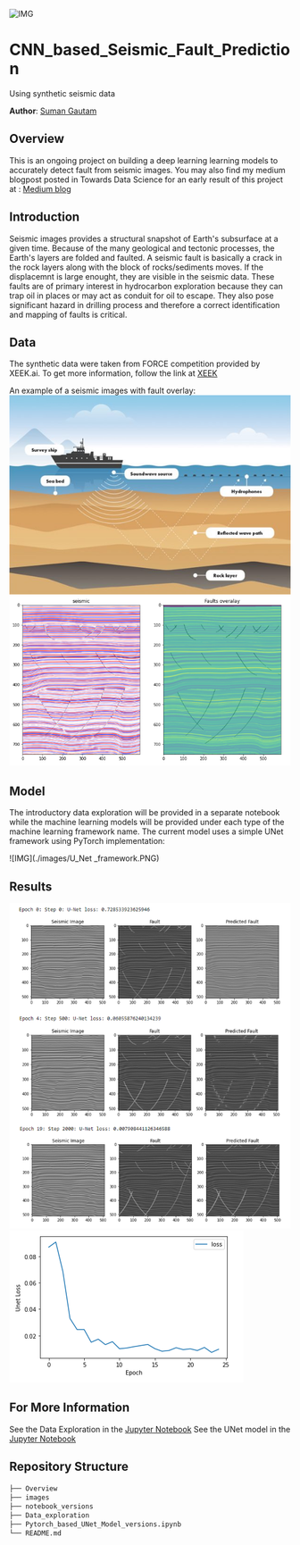 ![IMG](./images/jimmy-conover-PtJ6iVbnLfM-unsplash.PNG)

# CNN_based_Seismic_Fault_Prediction
Using synthetic seismic data

**Author**: [Suman Gautam](mailto:smngeo@gmail.com)

## Overview

This is an ongoing project on building a deep learning learning models to accurately detect fault from seismic images. You may also find my medium blogpost posted in Towards Data Science for an early result of this project at : 
[Medium blog](https://towardsdatascience.com/seismic-fault-prediction-with-deep-learning-2935704c9b48)


## Introduction
Seismic images provides a structural snapshot of Earth's subsurface at a given time. Because of the many geological and tectonic processes, the Earth's layers are folded and faulted. A seismic fault is basically a crack in the rock layers along with the block of rocks/sediments moves. If the displacemnt is large enought, they are visible in the seismic data. These faults are of primary interest in hydrocarbon exploration because they can trap oil in places or may act as conduit for oil to escape. They also pose significant hazard in drilling process and therefore a correct identification and mapping of faults is critical. 


## Data

The synthetic data were taken from FORCE competition provided by XEEK.ai.
To get more information, follow the link at [XEEK](https://xeek.ai/challenges/force-seismic/overview)

An example of a seismic images with fault overlay:
![IMG](./images/seismic_acquisition.JPG)
![IMG](./images/Fault_overlay.PNG)


## Model

The introductory data exploration will be provided in a separate notebook while the machine learning models will be provided under each type of the machine learning framework name.
The current model uses a simple UNet framework using PyTorch implementation:

![IMG](./images/U_Net _framework.PNG)


## Results
![IMG](./images/Results.PNG)
![IMG](./images/loss.PNG)


## For More Information

See the Data Exploration in the [Jupyter Notebook](./Data_exploration.ipynb)
See the UNet model in the [Jupyter Notebook](./Pytorch_based_UNet_Model_v2.ipynb)



## Repository Structure

```
├── Overview
├── images 
├── notebook_versions
├── Data_exploration
├── Pytorch_based_UNet_Model_versions.ipynb
└── README.md
```
